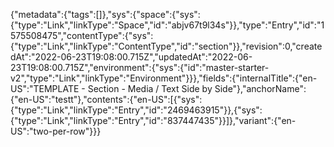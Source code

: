{"metadata":{"tags":[]},"sys":{"space":{"sys":{"type":"Link","linkType":"Space","id":"abjv67t9l34s"}},"type":"Entry","id":"1575508475","contentType":{"sys":{"type":"Link","linkType":"ContentType","id":"section"}},"revision":0,"createdAt":"2022-06-23T19:08:00.715Z","updatedAt":"2022-06-23T19:08:00.715Z","environment":{"sys":{"id":"master-starter-v2","type":"Link","linkType":"Environment"}}},"fields":{"internalTitle":{"en-US":"TEMPLATE - Section - Media / Text Side by Side"},"anchorName":{"en-US":"testt"},"contents":{"en-US":[{"sys":{"type":"Link","linkType":"Entry","id":"2469463915"}},{"sys":{"type":"Link","linkType":"Entry","id":"837447435"}}]},"variant":{"en-US":"two-per-row"}}}